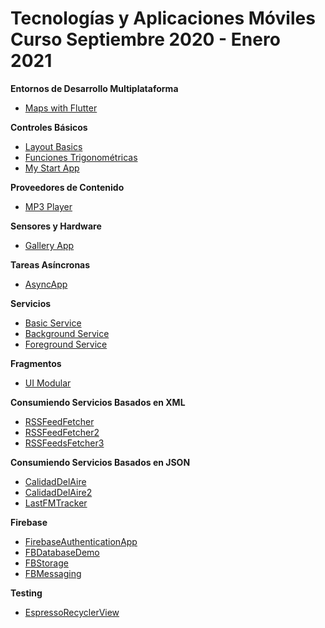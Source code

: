 # Tecnologías y Aplicaciones Móviles Curso Septiembre 2020 - Enero 2021 

**Entornos de Desarrollo Multiplataforma**
* [Maps with Flutter](https://github.com/facingii/TYAM-2020/tree/master/FluMapsPerKat)

**Controles Básicos**
* [Layout Basics](https://github.com/facingii/TYAM-2020/tree/master/LayoutBasics)
* [Funciones Trigonométricas](https://github.com/facingii/TYAM-2020/tree/master/FuncionesTrigonometricas)
* [My Start App](https://github.com/facingii/TYAM-2020/tree/master/MyStartApp)

**Proveedores de Contenido**
* [MP3 Player](https://github.com/facingii/TYAM-2020/tree/master/MP3Player)

**Sensores y Hardware**
* [Gallery App](https://github.com/facingii/TYAM-2020/tree/master/GalleryDemo)

**Tareas Asíncronas**
* [AsyncApp](https://github.com/facingii/TYAM-2020/tree/master/AsyncApp)

**Servicios**
* [Basic Service](https://github.com/facingii/TYAM-2020/tree/master/BasicServiceApp)
* [Background Service](https://github.com/facingii/TYAM-2020/tree/master/BackgroundService)
* [Foreground Service](https://github.com/facingii/TYAM-2020/tree/master/ForegroundService)

**Fragmentos**
* [UI Modular](https://github.com/facingii/TYAM-2020/tree/master/UIModularApp)

**Consumiendo Servicios Basados en XML**
* [RSSFeedFetcher](https://github.com/facingii/TYAM-2020/tree/master/RSSFeedsFetcher)
* [RSSFeedFetcher2](https://github.com/facingii/TYAM-2020/tree/master/RSSFeedsFetcher2)
* [RSSFeedsFetcher3](https://github.com/facingii/TYAM-2020/tree/master/RSSFeedsFetcher3)

**Consumiendo Servicios Basados en JSON**
* [CalidadDelAire](https://github.com/facingii/TYAM-2020/tree/master/CalidadDelAire)
* [CalidadDelAire2](https://github.com/facingii/TYAM-2020/tree/master/CalidadDelAire2)
* [LastFMTracker](https://github.com/facingii/TYAM-2020/tree/master/LastFMTracker)

**Firebase**
* [FirebaseAuthenticationApp](https://github.com/facingii/TYAM-2020/tree/master/FBEmailAuthenticationApp)
* [FBDatabaseDemo](https://github.com/facingii/TYAM-2020/tree/master/FBDatabaseDemo)
* [FBStorage](https://github.com/facingii/TYAM-2020/tree/master/FBStorage)
* [FBMessaging](https://github.com/facingii/TYAM-2020/tree/master/FBMessaging)

**Testing**
* [EspressoRecyclerView](https://github.com/facingii/TYAM-2020/tree/master/EspressoRecyclerView)
